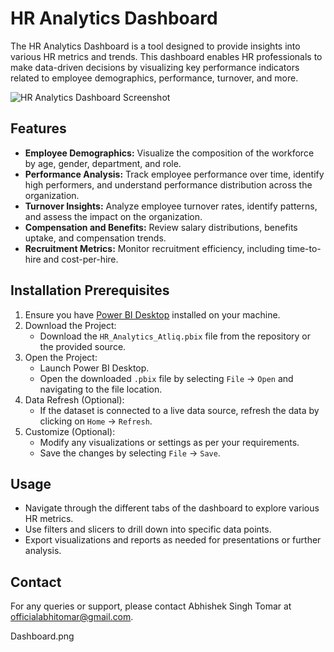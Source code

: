 # HR Analytics Dashboard

The HR Analytics Dashboard is a tool designed to provide insights into various HR metrics and trends. This dashboard enables HR professionals to make data-driven decisions by visualizing key performance indicators related to employee demographics, performance, turnover, and more.

![HR Analytics Dashboard Screenshot](HR-data-analyst/Dashboard.png)

## Features

- **Employee Demographics:** Visualize the composition of the workforce by age, gender, department, and role.
- **Performance Analysis:** Track employee performance over time, identify high performers, and understand performance distribution across the organization.
- **Turnover Insights:** Analyze employee turnover rates, identify patterns, and assess the impact on the organization.
- **Compensation and Benefits:** Review salary distributions, benefits uptake, and compensation trends.
- **Recruitment Metrics:** Monitor recruitment efficiency, including time-to-hire and cost-per-hire.

## Installation Prerequisites

1. Ensure you have [Power BI Desktop](https://www.microsoft.com/en-us/download/details.aspx?id=58494) installed on your machine.
2. Download the Project:
   - Download the `HR_Analytics_Atliq.pbix` file from the repository or the provided source.
3. Open the Project:
   - Launch Power BI Desktop.
   - Open the downloaded `.pbix` file by selecting `File` -> `Open` and navigating to the file location.
4. Data Refresh (Optional):
   - If the dataset is connected to a live data source, refresh the data by clicking on `Home` -> `Refresh`.
5. Customize (Optional):
   - Modify any visualizations or settings as per your requirements.
   - Save the changes by selecting `File` -> `Save`.

## Usage

- Navigate through the different tabs of the dashboard to explore various HR metrics.
- Use filters and slicers to drill down into specific data points.
- Export visualizations and reports as needed for presentations or further analysis.

## Contact

For any queries or support, please contact Abhishek Singh Tomar at [officialabhitomar@gmail.com](mailto:officialabhitomar@gmail.com).

Dashboard.png
